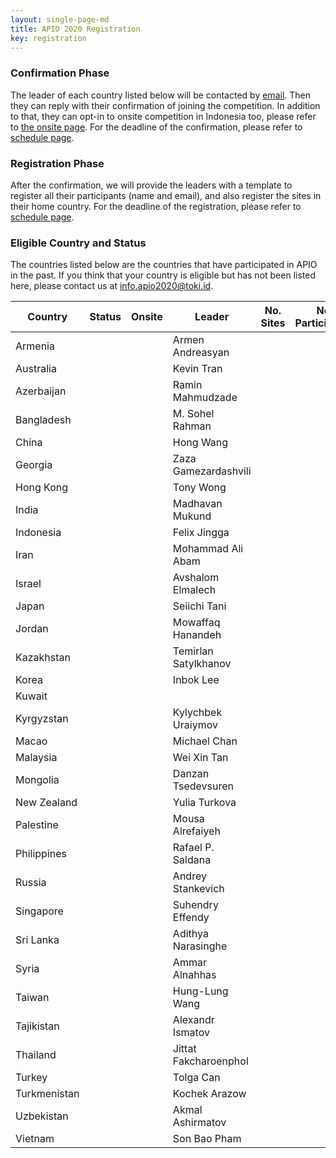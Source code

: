```yaml
---
layout: single-page-md
title: APIO 2020 Registration
key: registration
---
```


### Confirmation Phase
The leader of each country listed below will be contacted by [email](mailto:info.apio2020@iatoki.id).
Then they can reply with their confirmation of joining the competition.
In addition to that, they can opt-in to onsite competition in Indonesia too, please refer to [the onsite page](onsite#registration-for-onsite-contest).
For the deadline of the confirmation, please refer to [schedule page](schedule).

### Registration Phase
After the confirmation, we will provide the leaders with a template to register all their participants (name and email), and also register the sites in their home country.
For the deadline of the registration, please refer to [schedule page](schedule).

### Eligible Country and Status
The countries listed below are the countries that have participated in APIO in the past.
If you think that your country is eligible but has not been listed here, please contact us at [info.apio2020@toki.id](mailto:info.apio2020@toki.id).

| Country | Status | Onsite | Leader | No. Sites | No. Participants |
|---------|--------|--------|--------|-----------|------------------|
| Armenia      | <span class="status-cc"></span> |  | Armen Andreasyan |
| Australia    | <span class="status-co"></span> | <span class="onsite-no"></span> | Kevin Tran |
| Azerbaijan   | <span class="status-cc"></span> |  | Ramin Mahmudzade |
| Bangladesh   | <span class="status-cc"></span> |  | M. Sohel Rahman |
| China        | <span class="status-co"></span> | <span class="onsite-no"></span> | Hong Wang |
| Georgia      | <span class="status-co"></span> | <span class="onsite-no"></span> | Zaza Gamezardashvili |
| Hong Kong    | <span class="status-cc"></span> |  | Tony Wong |
| India        | <span class="status-cc"></span> |  | Madhavan Mukund |
| Indonesia    | <span class="status-co"></span> | <span class="onsite-yes"></span> | Felix Jingga |
| Iran         | <span class="status-cc"></span> |  | Mohammad Ali Abam |
| Israel       | <span class="status-cc"></span> |  | Avshalom Elmalech |
| Japan        | <span class="status-cc"></span> |  | Seiichi Tani |
| Jordan       | <span class="status-cc"></span> |  | Mowaffaq Hanandeh |
| Kazakhstan   | <span class="status-co"></span> | <span class="onsite-no"></span> | Temirlan Satylkhanov |
| Korea        | <span class="status-co"></span> | <span class="onsite-no"></span> | Inbok Lee |
| Kuwait       | <span class="status-nr"></span> |
| Kyrgyzstan   | <span class="status-co"></span> | <span class="onsite-no"></span> | Kylychbek Uraiymov |
| Macao        | <span class="status-co"></span> | <span class="onsite-no"></span> | Michael Chan |
| Malaysia     | <span class="status-co"></span> | <span class="onsite-yes"></span> | Wei Xin Tan |
| Mongolia     | <span class="status-co"></span> | <span class="onsite-no"></span> | Danzan Tsedevsuren |
| New Zealand  | <span class="status-co"></span> | <span class="onsite-no"></span> | Yulia Turkova |
| Palestine    | <span class="status-cc"></span> |  | Mousa Alrefaiyeh |
| Philippines  | <span class="status-co"></span> | <span class="onsite-yes"></span> | Rafael P. Saldana |
| Russia       | <span class="status-cc"></span> |  | Andrey Stankevich |
| Singapore    | <span class="status-co"></span> | <span class="onsite-yes"></span> | Suhendry Effendy |
| Sri Lanka    | <span class="status-co"></span> | <span class="onsite-no"></span> | Adithya Narasinghe |
| Syria        | <span class="status-cc"></span> |  | Ammar Alnahhas |
| Taiwan       | <span class="status-cc"></span> |  | Hung-Lung Wang |
| Tajikistan   | <span class="status-cc"></span> |  | Alexandr Ismatov |
| Thailand     | <span class="status-co"></span> | <span class="onsite-no"></span> | Jittat Fakcharoenphol |
| Turkey       | <span class="status-co"></span> | <span class="onsite-no"></span> | Tolga Can |
| Turkmenistan | <span class="status-co"></span> | <span class="onsite-no"></span> | Kochek Arazow |
| Uzbekistan   | <span class="status-co"></span> | <span class="onsite-no"></span> | Akmal Ashirmatov |
| Vietnam      | <span class="status-co"></span> | <span class="onsite-no"></span> | Son Bao Pham |
